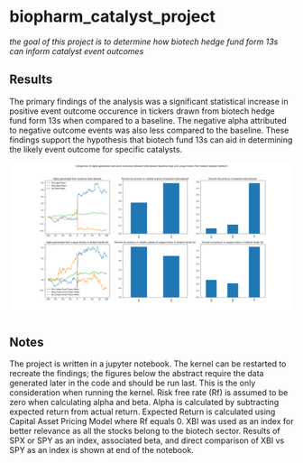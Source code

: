 # biopharm_catalyst_project
*the goal of this project is to determine how biotech hedge fund form 13s can inform catalyst event outcomes*

## Results
The primary findings of the analysis was a significant statistical increase in positive event outcome occurence in tickers drawn from biotech hedge fund form 13s when compared to a baseline. The negative alpha attributed to negative outcome events was also less compared to the baseline. These findings support the hypothesis that biotech fund 13s can aid in determining the likely event outcome for specific catalysts.

![results_image](output.png)



## Notes
The project is written in a jupyter notebook. The kernel can be restarted to recreate the findings; the figures below the abstract require the data generated later in the code and should be run last. This is the only consideration when running the kernel. Risk free rate (Rf) is assumed to be zero when calculating alpha and beta. Alpha is calculated by subtracting expected return from actual return. Expected Return is calculated using Capital Asset Pricing Model where Rf equals 0. XBI was used as an index for better relevance as all the stocks belong to the biotech sector. Results of SPX or SPY as an index, associated beta, and direct comparison of XBI vs SPY as an index is shown at end of the notebook.  
